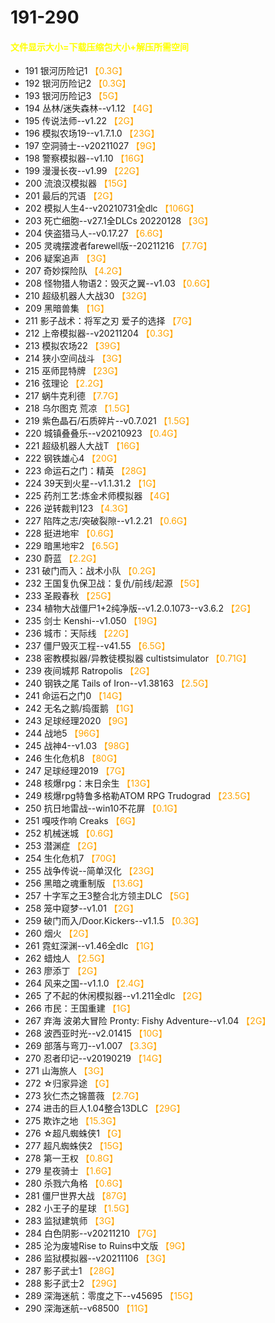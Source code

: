 # 191-290
#### <font color=yellow>文件显示大小=下载压缩包大小+解压所需空间</font>
* 191	银河历险记1  <font color=orange>【0.3G】</font>  
* 192	银河历险记2  <font color=orange>【0.3G】</font>  
* 193	银河历险记3  <font color=orange>【5G】</font>  
* 194	丛林/迷失森林--v1.12  <font color=orange>【4G】</font>  
* 195	传说法师--v1.22  <font color=orange>【2G】</font>  
* 196	模拟农场19--v1.7.1.0 <font color=orange>【23G】</font><br> 
* 197	空洞骑士--v20211027 <font color=orange>【9G】</font><br> 
* 198	警察模拟器--v1.10 <font color=orange>【16G】</font><br> 
* 199	漫漫长夜--v1.99 <font color=orange>【22G】</font><br> 
* 200	流浪汉模拟器 <font color=orange>【15G】</font><br> 
* 201	最后的咒语 <font color=orange>【2G】</font><br> 
* 202	模拟人生4--v20210731全dlc <font color=orange>【106G】</font><br> 
* 203	死亡细胞--v27.1全DLCs 20220128 <font color=orange>【3G】</font><br> 
* 204	侠盗猎马人--v0.17.27 <font color=orange>【6.6G】</font><br> 
* 205	灵魂摆渡者farewell版--20211216 <font color=orange>【7.7G】</font><br> 
* 206	疑案追声 <font color=orange>【3G】</font><br> 
* 207	奇妙探险队 <font color=orange>【4.2G】</font><br> 
* 208	怪物猎人物语2：毁灭之翼--v1.03 <font color=orange>【0.6G】</font><br> 
* 210	超级机器人大战30 <font color=orange>【32G】</font><br> 
* 209	黑暗兽集 <font color=orange>【1G】</font><br> 
* 211	影子战术：将军之刃 爱子的选择 <font color=orange>【7G】</font><br> 
* 212	上帝模拟器--v20211204 <font color=orange>【0.3G】</font><br> 
* 213	模拟农场22 <font color=orange>【39G】</font><br> 
* 214	狭小空间战斗 <font color=orange>【3G】</font><br> 
* 215	巫师昆特牌 <font color=orange>【23G】</font><br> 
* 216	弦理论 <font color=orange>【2.2G】</font><br> 
* 217	蜗牛克利德 <font color=orange>【7.7G】</font><br> 
* 218	乌尔图克 荒凉 <font color=orange>【1.5G】</font><br> 
* 219	紫色晶石/石质碎片--v0.7.021 <font color=orange>【1.5G】</font><br> 
* 220	城镇叠叠乐--v20210923 <font color=orange>【0.4G】</font><br> 
* 221	超级机器人大战T <font color=orange>【16G】</font><br> 
* 222	钢铁雄心4 <font color=orange>【20G】</font><br> 
* 223	命运石之门：精英 <font color=orange>【28G】</font><br> 
* 224	39天到火星--v1.1.31.2 <font color=orange>【1G】</font><br> 
* 225	药剂工艺:炼金术师模拟器 <font color=orange>【4G】</font><br> 
* 226	逆转裁判123 <font color=orange>【4.3G】</font><br> 
* 227	陷阵之志/突破裂隙--v1.2.21 <font color=orange>【0.6G】</font><br> 
* 228	挺进地牢 <font color=orange>【0.6G】</font><br> 
* 229	暗黑地牢2 <font color=orange>【6.5G】</font><br> 
* 230	蔚蓝 <font color=orange>【2.2G】</font><br> 
* 231	破门而入：战术小队 <font color=orange>【0.2G】</font><br> 
* 232	王国复仇保卫战：复仇/前线/起源 <font color=orange>【5G】</font><br> 
* 233	圣殿春秋 <font color=orange>【25G】</font><br> 
* 234	植物大战僵尸1+2纯净版--v1.2.0.1073--v3.6.2 <font color=orange>【2G】</font><br> 
* 235	剑士 Kenshi--v1.050 <font color=orange>【19G】</font><br> 
* 236	城市：天际线 <font color=orange>【22G】</font><br> 
* 237	僵尸毁灭工程--v41.55 <font color=orange>【6.5G】</font><br> 
* 238	密教模拟器/异教徒模拟器 cultistsimulator <font color=orange>【0.71G】</font><br> 
* 239	夜间城邦 Ratropolis <font color=orange>【2G】</font><br> 
* 240	钢铁之尾 Tails of Iron--v1.38163 <font color=orange>【2.5G】</font><br> 
* 241	命运石之门0 <font color=orange>【14G】</font><br> 
* 242	无名之鹅/捣蛋鹅 <font color=orange>【1G】</font><br> 
* 243	足球经理2020 <font color=orange>【9G】</font><br> 
* 244	战地5 <font color=orange>【96G】</font><br> 
* 245	战神4--v1.03 <font color=orange>【98G】</font><br>
* 246	生化危机8 <font color=orange>【80G】</font><br> 
* 247	足球经理2019 <font color=orange>【7G】</font><br> 
* 248	核爆rpg：末日余生 <font color=orange>【13G】</font><br> 
* 249	核爆rpg特鲁多格勒ATOM RPG Trudograd <font color=orange>【23.5G】</font><br>  
* 250	抗日地雷战--win10不花屏 <font color=orange>【0.1G】</font><br> 
* 251	嘎吱作响 Creaks <font color=orange>【6G】</font><br> 
* 252	机械迷城 <font color=orange>【0.6G】</font><br> 
* 253	潜渊症 <font color=orange>【2G】</font><br> 
* 254	生化危机7 <font color=orange>【70G】</font><br> 
* 255	战争传说--简单汉化 <font color=orange>【23G】</font><br> 
* 256	黑暗之魂重制版 <font color=orange>【13.6G】</font><br> 
* 257	十字军之王3整合北方领主DLC <font color=orange>【5G】</font><br> 
* 258	笼中窥梦--v1.01 <font color=orange>【2G】</font><br> 
* 259	破门而入/Door.Kickers--v1.1.5 <font color=orange>【0.3G】</font><br> 
* 260	烟火 <font color=orange>【2G】</font><br> 
* 261	霓虹深渊--v1.46全dlc <font color=orange>【1G】</font><br> 
* 262	蜡烛人 <font color=orange>【2.5G】</font><br> 
* 263	廖添丁 <font color=orange>【2G】</font><br> 
* 264	风来之国--v1.1.0 <font color=orange>【2.4G】</font><br> 
* 265	了不起的休闲模拟器--v1.211全dlc <font color=orange>【2G】</font><br> 
* 266	市民：王国重建 <font color=orange>【1G】</font><br> 
* 267	弃海 波弟大冒险 Pronty: Fishy Adventure--v1.04 <font color=orange>【2G】</font><br> 
* 268	波西亚时光--v2.01415 <font color=orange>【10G】</font><br> 
* 269	部落与弯刀--v1.007 <font color=orange>【3.3G】</font><br> 
* 270	忍者印记--v20190219 <font color=orange>【14G】</font><br> 
* 271	山海旅人 <font color=orange>【3G】</font><br> 
* 272	☆归家异途 <font color=orange>【G】</font><br> 
* 273	狄仁杰之锦蔷薇 <font color=orange>【2.7G】</font><br> 
* 274	进击的巨人1.04整合13DLC <font color=orange>【29G】</font><br> 
* 275	欺诈之地 <font color=orange>【15.3G】</font><br> 
* 276	☆超凡蜘蛛侠1 <font color=orange>【G】</font><br> 
* 277	超凡蜘蛛侠2 <font color=orange>【15G】</font><br> 
* 278	第一王权 <font color=orange>【0.8G】</font><br> 
* 279	星夜骑士 <font color=orange>【1.6G】</font><br> 
* 280	杀戮六角格 <font color=orange>【0.6G】</font><br> 
* 281	僵尸世界大战 <font color=orange>【87G】</font><br> 
* 282	小王子的星球 <font color=orange>【1.5G】</font><br> 
* 283	监狱建筑师 <font color=orange>【3G】</font><br> 
* 284	白色阴影--v20211210 <font color=orange>【7G】</font><br> 
* 285	沦为废墟Rise to Ruins中文版 <font color=orange>【9G】</font><br> 
* 286	监狱模拟器--v20211106 <font color=orange>【3G】</font><br> 
* 287	影子武士1 <font color=orange>【28G】</font><br> 
* 288	影子武士2 <font color=orange>【29G】</font><br> 
* 289	深海迷航：零度之下--v45695 <font color=orange>【15G】</font><br> 
* 290	深海迷航--v68500 <font color=orange>【11G】</font><br> 